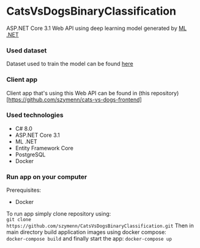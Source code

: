 # CatsVsDogsBinaryClassification
ASP.NET Core 3.1 Web API using deep learning model generated by [ML .NET](https://dotnet.microsoft.com/apps/machinelearning-ai/ml-dotnet)
### Used dataset
Dataset used to train the model can be found [here](https://www.kaggle.com/c/dogs-vs-cats/data)
### Client app
Client app that's using this Web API can be found in (this repository)[https://github.com/szymenn/cats-vs-dogs-frontend]
### Used technologies
- C# 8.0
- ASP.NET Core 3.1
- ML .NET
- Entity Framework Core 
- PostgreSQL
- Docker
### Run app on your computer
Prerequisites:
- Docker

To run app simply clone repository using: <br /> 
`git clone https://github.com/szymenn/CatsVsDogsBinaryClassification.git`
Then in main directory build application images using docker compose: <br />
`docker-compose build`
and finally start the app: 
`docker-compose up`

